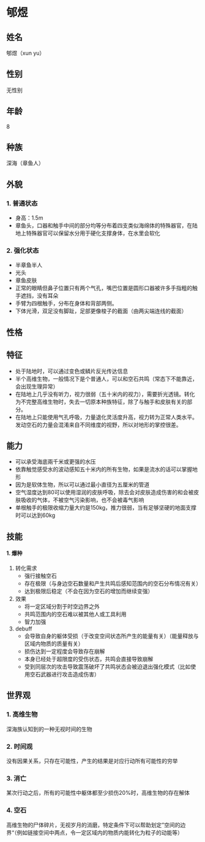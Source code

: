 # 郇煜

## 姓名
郇煜（xun yu）

## 性别
无性别

## 年龄
8

## 种族
深海（章鱼人）

## 外貌
### 1. 普通状态
- 身高：1.5m
- 章鱼头，口器和触手中间的部分均等分布着四支类似海绵体的特殊器官，在陆地上特殊器官可以保留水分用于硬化支撑身体，在水里会软化
### 2. 强化状态
- 半章鱼半人
- 光头
- 章鱼皮肤
- 正常的眼睛但鼻子位置只有两个气孔，嘴巴位置是圆形口器被许多手指粗的触手遮挡，没有耳朵
- 手臂为四根触手，分布在身体和背部两侧。
- 下体光滑，双足没有脚趾，足部更像梭子的截面（由两尖端连线的截面）

## 性格

## 特征
- 处于陆地时，可以通过变色或鳞片反光传达信息
- 半个高维生物，一般情况下是个普通人，可以和空石共鸣（常态下不能靠近，会出现生理异常）
- 在陆地上几乎没有听力，视力很弱（五十米内的视力），需要折光透镜。转化为不完整高维生物时，失去一切原本种族特征，除了与触手和皮肤有关的部分。
- 在陆地上只能使用气孔呼吸，力量退化灵活度升高，视力转为正常人类水平。发动空石的力量会混淆来自不同维度的视野，所以对地形的掌控很差。

## 能力
- 可以承受海底兩千米或更强的水压
- 依靠触觉感受水的波动感知五十米内的所有生物，如果是流水的话可以掌握地形
- 因为是软体生物，所以可以通过最小直径为五厘米的管道
- 空气湿度达到80可以使用湿润的皮肤呼吸，除去会对皮肤造成伤害的和会被皮肤吸收的气体，不被空气污染影响，也不会被毒气影响
- 单根触手的极限收缩力量大约是150kg，推力很弱，当有足够坚硬的地面支撑时可以达到60kg

## 技能
#### 1. 爆种
1. 转化需求
    - 强行接触空石
    - 存在极限（与身边空石数量和产生共鸣后感知范围内的空石分布情况有关）
    - 达到极限后稳定（不会在因为空石的增加而继续变强）
2. 效果
    - 将一定区域分割于时空边界之外
    - 共鸣范围内的空石难以被其他人或工具利用
    - 智力加强
3. debuff
    - 会导致自身的躯体受损（于改变空间状态所产生的能量有关）（能量释放与区域内物质的质量有关）
    - 损伤达到一定程度会导致存在崩解
    - 本身已经处于超限度的受伤状态，共鸣会直接导致崩解
    - 受到同层次的攻击导致震荡破坏了共鸣状态会被迫退出强化模式（比如使用空石武器进行攻击造成伤害）

## 世界观
### 1. 高维生物
深海族认知到的一种无视时间的生物
### 2. 时间观
没有因果关系，只存在可能性，产生的结果是对应行动所有可能性的穷举
### 3. 消亡
某次行动之后，所有的可能性中躯体都至少损伤20%时，高维生物的存在解体
### 4. 空石
高维生物的尸体碎片，无视岁月的消磨，特定条件下可以帮助划定”空间的边界“（例如链接空间中两点，令一定区域内的物质内能转化为粒子的动能等）


